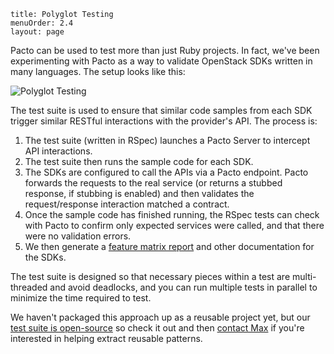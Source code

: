 ```
title: Polyglot Testing
menuOrder: 2.4
layout: page
```

Pacto can be used to test more than just Ruby projects.  In fact, we've been experimenting with Pacto as a way to validate OpenStack SDKs written in many languages.  The setup looks like this:

![Polyglot Testing](/images/polyglot.png 'Polyglot Testing Setup')

The test suite is used to ensure that similar code samples from each SDK trigger similar RESTful interactions with the provider's API.  The process is:
1. The test suite (written in RSpec) launches a Pacto Server to intercept API interactions.
2. The test suite then runs the sample code for each SDK.
3. The SDKs are configured to call the APIs via a Pacto endpoint.  Pacto forwards the requests to the real service (or returns a stubbed response, if stubbing is enabled) and then validates the request/response interaction matched a contract.
4. Once the sample code has finished running, the RSpec tests can check with Pacto to confirm only expected services were called, and that there were no validation errors.
5. We then generate a [feature matrix report](https://github.com/maxlinc/matrix_formatter) and other documentation for the SDKs.

The test suite is designed so that necessary pieces within a test are multi-threaded and avoid deadlocks, and you can run multiple tests in parallel to minimize the time required to test.

We haven't packaged this approach up as a reusable project yet, but our [test suite is open-source](https://github.com/rackerlabs/polytrix) so check it out and then [contact Max](/pages/contact) if you're interested in helping extract reusable patterns.
